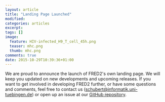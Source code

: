 ```yaml
---
layout: article
title: "Landing Page Launched"
modified:
categories: articles
excerpt:
tags: []
image:
  feature: HIV-infected_H9_T_cell_45h.png
  teaser: mhc.png
  thumb: mhc.png
comments: true
date: 2015-10-29T10:39:36+01:00
---
```


We are proud to announce the launch of FRED2's own landing page. We will keep you updated on new developments and upcoming releases.
If you want to get involved in developing FRED2 further, or have some questions and comments, feel free to contact us 
(<schubert@informatik.uni-tuebingen.de>) or open up an issue at our [GitHub repository](https://github.com/FRED-2/Fred2).
